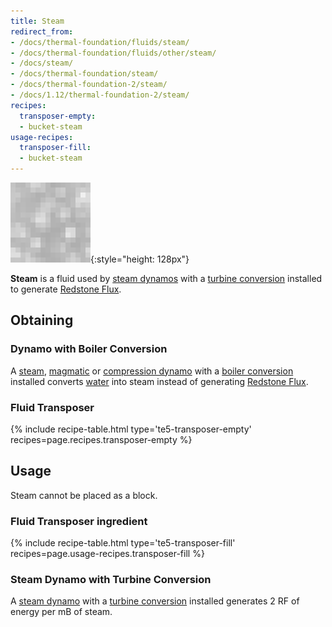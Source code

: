 ```yaml
---
title: Steam
redirect_from:
- /docs/thermal-foundation/fluids/steam/
- /docs/thermal-foundation/fluids/other/steam/
- /docs/steam/
- /docs/thermal-foundation/steam/
- /docs/thermal-foundation-2/steam/
- /docs/1.12/thermal-foundation-2/steam/
recipes:
  transposer-empty:
  - bucket-steam
usage-recipes:
  transposer-fill:
  - bucket-steam
---
```


![Steam](/assets/images/thermal-foundation-2/steam.gif){:style="height: 128px"}


**Steam** is a fluid used by [steam dynamos](/docs/1.12/thermal-expansion/steam-dynamo/) with a
[turbine conversion](/docs/1.12/thermal-expansion/augment-turbine-conversion/) installed to generate
[Redstone Flux](/docs/redstone-flux/).


Obtaining
---------

### Dynamo with Boiler Conversion
A [steam](/docs/1.12/thermal-expansion/steam-dynamo/), [magmatic](/docs/1.12/thermal-expansion/magmatic-dynamo/) or
[compression dynamo](/docs/1.12/thermal-expansion/compression-dynamo/) with a [boiler
conversion](/docs/1.12/thermal-expansion/augment-boiler-conversion/) installed converts
[water](https://minecraft.gamepedia.com/Water) into steam instead of generating
[Redstone Flux](/docs/redstone-flux/).

### Fluid Transposer
{% include recipe-table.html type='te5-transposer-empty' recipes=page.recipes.transposer-empty %}


Usage
-----

Steam cannot be placed as a block.

### Fluid Transposer ingredient
{% include recipe-table.html type='te5-transposer-fill' recipes=page.usage-recipes.transposer-fill %}

### Steam Dynamo with Turbine Conversion
A [steam dynamo](/docs/1.12/thermal-expansion/steam-dynamo/) with a [turbine
conversion](/docs/1.12/thermal-expansion/augment-turbine-conversion/) installed generates 2 RF of
energy per mB of steam.
